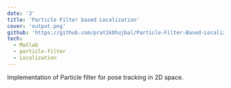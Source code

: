 ```yaml
---
date: '3'
title: 'Particle Filter based Localization'
cover: 'output.png'
github: 'https://github.com/prat1kbhujbal/Particle-Filter-Based-Localization'
tech:
  - Matlab
  - particle-filter
  - Localization
---
```

Implementation of Particle filter for pose tracking in 2D space.
